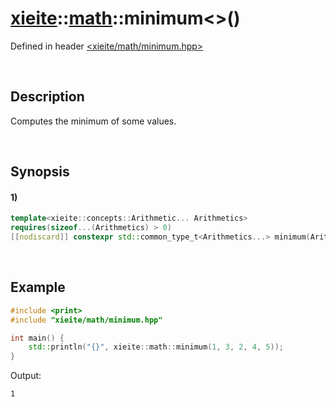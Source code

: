# [xieite](../../xieite.md)\:\:[math](../../math.md)\:\:minimum\<\>\(\)
Defined in header [<xieite/math/minimum.hpp>](../../../include/xieite/math/minimum.hpp)

&nbsp;

## Description
Computes the minimum of some values.

&nbsp;

## Synopsis
#### 1)
```cpp
template<xieite::concepts::Arithmetic... Arithmetics>
requires(sizeof...(Arithmetics) > 0)
[[nodiscard]] constexpr std::common_type_t<Arithmetics...> minimum(Arithmetics... values) noexcept;
```

&nbsp;

## Example
```cpp
#include <print>
#include "xieite/math/minimum.hpp"

int main() {
    std::println("{}", xieite::math::minimum(1, 3, 2, 4, 5));
}
```
Output:
```
1
```
